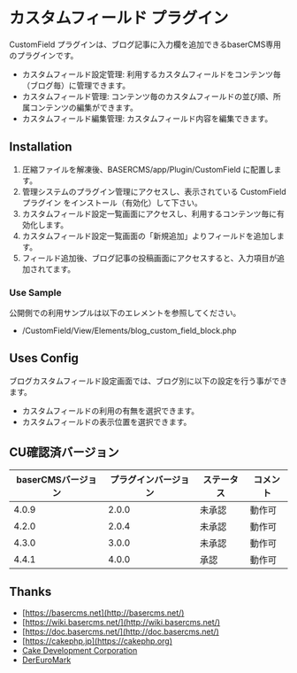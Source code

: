 # カスタムフィールド プラグイン

CustomField プラグインは、ブログ記事に入力欄を追加できるbaserCMS専用のプラグインです。

* カスタムフィールド設定管理: 利用するカスタムフィールドをコンテンツ毎（ブログ毎）に管理できます。
* カスタムフィールド管理: コンテンツ毎のカスタムフィールドの並び順、所属コンテンツの編集ができます。
* カスタムフィールド編集管理: カスタムフィールド内容を編集できます。


## Installation

1. 圧縮ファイルを解凍後、BASERCMS/app/Plugin/CustomField に配置します。
2. 管理システムのプラグイン管理にアクセスし、表示されている CustomField プラグイン をインストール（有効化）して下さい。
3. カスタムフィールド設定一覧画面にアクセスし、利用するコンテンツ毎に有効化します。
4. カスタムフィールド設定一覧画面の「新規追加」よりフィールドを追加します。
5. フィールド追加後、ブログ記事の投稿画面にアクセスすると、入力項目が追加されてます。


### Use Sample

公開側での利用サンプルは以下のエレメントを参照してください。

* /CustomField/View/Elements/blog_custom_field_block.php


## Uses Config

ブログカスタムフィールド設定画面では、ブログ別に以下の設定を行う事ができます。

* カスタムフィールドの利用の有無を選択できます。
* カスタムフィールドの表示位置を選択できます。


## CU確認済バージョン

| baserCMSバージョン | プラグインバージョン | ステータス | コメント |
| ---- | ---- | ---- | ---- |
| 4.0.9 | 2.0.0 | 未承認 | 動作可 |
| 4.2.0 | 2.0.4 | 未承認 | 動作可 |
| 4.3.0 | 3.0.0 | 未承認 | 動作可 |
| 4.4.1 | 4.0.0 | 承認 | 動作可 |

## Thanks ##

- [https://basercms.net](http://basercms.net/)
- [https://wiki.basercms.net/](http://wiki.basercms.net/)
- [https://doc.basercms.net/](http://doc.basercms.net/)
- [https://cakephp.jp](https://cakephp.org)
- [Cake Development Corporation](https://cakedc.com)
- [DerEuroMark](https://www.dereuromark.de/)

